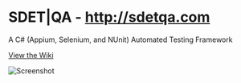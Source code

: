 # SDET|QA - http://sdetqa.com
A C# (Appium, Selenium, and NUnit) Automated Testing Framework

[View the Wiki](https://github.com/kirbycope/sdetqa-framework-c-sharp/wiki)

![Screenshot](https://raw.githubusercontent.com/kirbycope/sdetqa-framework-c-sharp/master/sdetqa-framework-c-sharp.png)

